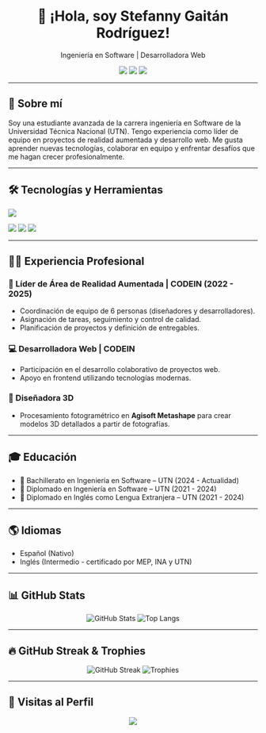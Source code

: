 <h1 align="center">👋 ¡Hola, soy Stefanny Gaitán Rodríguez!</h1>

<p align="center">
  Ingeniería en Software | Desarrolladora Web 
</p>

<p align="center">
  <a href="mailto:stefanygrdrive@gmail.com"><img src="https://img.shields.io/badge/Email-D14836?style=for-the-badge&logo=gmail&logoColor=white"/></a>
  <img src="https://img.shields.io/badge/Teléfono-6345--7280-blue?style=for-the-badge"/>
  <img src="https://img.shields.io/badge/Costa%20Rica-San%20Carlos-red?style=for-the-badge"/>
</p>

---

## 🧠 Sobre mí

Soy una estudiante avanzada de la carrera ingeniería en Software de la Universidad Técnica Nacional (UTN). Tengo experiencia como líder de equipo en proyectos de realidad aumentada y desarrollo web. Me gusta aprender nuevas tecnologías, colaborar en equipo y enfrentar desafíos que me hagan crecer profesionalmente.

---

## 🛠️ Tecnologías y Herramientas

<p align="left">
  <img src="https://skillicons.dev/icons?i=html,css,javascript,react,unity,csharp,vscode,github,vite" />
</p>
<p align="left">
  <img src="https://img.shields.io/badge/Vuforia-005A9C?style=for-the-badge&logo=unity&logoColor=white"/>
  <img src="https://img.shields.io/badge/Meta%20Spark-0866FF?style=for-the-badge&logo=facebook&logoColor=white"/>
  <img src="https://img.shields.io/badge/Agisoft%20Metashape-4A4A4A?style=for-the-badge&logo=autodesk&logoColor=white" />
</p>

---

## 👩‍💻 Experiencia Profesional

### 🎯 Líder de Área de Realidad Aumentada | CODEIN (2022 - 2025)
- Coordinación de equipo de 6 personas (diseñadores y desarrolladores).
- Asignación de tareas, seguimiento y control de calidad.
- Planificación de proyectos y definición de entregables.

### 💻 Desarrolladora Web | CODEIN
- Participación en el desarrollo colaborativo de proyectos web.
- Apoyo en frontend utilizando tecnologías modernas.

### 🎨 Diseñadora 3D
- Procesamiento fotogramétrico en **Agisoft Metashape** para crear modelos 3D detallados a partir de fotografías.

---

## 🎓 Educación

- 📘 Bachillerato en Ingeniería en Software – UTN (2024 - Actualidad)  
- 📘 Diplomado en Ingeniería en Software – UTN (2021 - 2024)  
- 📘 Diplomado en Inglés como Lengua Extranjera – UTN (2021 - 2024)  


---

## 🌎 Idiomas

- Español (Nativo)
- Inglés (Intermedio - certificado por MEP, INA y UTN)


---

## 📊 GitHub Stats

<p align="center">
  <img src="https://github-readme-stats.vercel.app/api?username=Stef123UTN&show_icons=true&theme=radical" alt="GitHub Stats"/>
  <img src="https://github-readme-stats.vercel.app/api/top-langs/?username=Stef123UTN&layout=compact&theme=radical" alt="Top Langs"/>
</p>

---

## 🔥 GitHub Streak & Trophies

<p align="center">
  <img src="https://github-readme-streak-stats.herokuapp.com/?user=Stef123UTN&theme=radical" alt="GitHub Streak"/>
  <img src="https://github-profile-trophy.vercel.app/?username=Stef123UTN&theme=radical&column=3&margin-w=15&margin-h=15" alt="Trophies"/>
</p>

---

## 🚀 Visitas al Perfil

<p align="center">
  <img src="https://komarev.com/ghpvc/?username=Stef123UTN&label=Visitas%20al%20perfil&color=brightgreen&style=flat"/>
</p>

